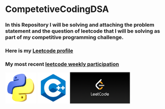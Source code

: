# CompetetiveCodingDSA

### In this Repository I will be solving and attaching the problem statement and the question of leetcode that I will be solving as part of my competitive programming challenge.

### Here is my [Leetcode profile](https://leetcode.com/u/H1IxqQzdIz/)

### My most recent [leetcode weekly participation](https://leetcode.com/contest/weekly-contest-415/)

<div style="flex">
    <img src="./pythonlogo.webp" style="height:100px;"/>
    <img src="./c++Logo-removebg-preview.png" style="height:100px;"/>
    <img src="./LeetcodeLogo.png" style="height:100px;"/>
</div>
